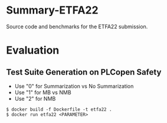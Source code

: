 # Summary-ETFA22
Source code and benchmarks for the ETFA22 submission.

# Evaluation
## Test Suite Generation on PLCopen Safety
- Use "0" for Summarization vs No Summarization
- Use "1" for MB vs NMB
- Use "2" for NMB
```console
$ docker build -f Dockerfile -t etfa22 .
$ docker run etfa22 <PARAMETER>
```

